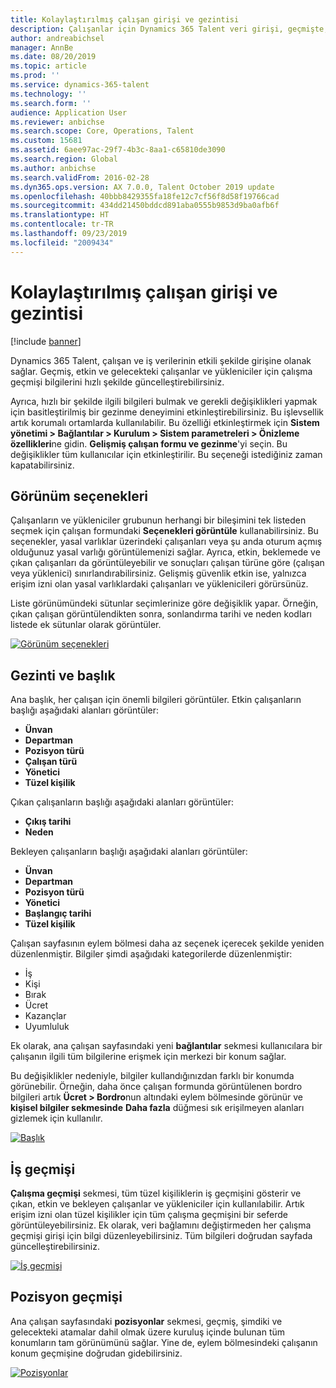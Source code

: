 ```yaml
---
title: Kolaylaştırılmış çalışan girişi ve gezintisi
description: Çalışanlar için Dynamics 365 Talent veri girişi, geçmişte, etkin veya gelecekteki tüm çalışanlar için hızlı girişe izin verecek şekilde geliştirilmiştir. Basitleştirilmiş/birleştirilmiş bir gezinti modeli, ilgili bilgilere hızla ulaşmak ve gerekli güncelleştirmeleri yapmak için güncelleştirilmiştir.
author: andreabichsel
manager: AnnBe
ms.date: 08/20/2019
ms.topic: article
ms.prod: ''
ms.service: dynamics-365-talent
ms.technology: ''
ms.search.form: ''
audience: Application User
ms.reviewer: anbichse
ms.search.scope: Core, Operations, Talent
ms.custom: 15681
ms.assetid: 6aee97ac-29f7-4b3c-8aa1-c65810de3090
ms.search.region: Global
ms.author: anbichse
ms.search.validFrom: 2016-02-28
ms.dyn365.ops.version: AX 7.0.0, Talent October 2019 update
ms.openlocfilehash: 40bbb8429355fa18fe12c7cf56f8d58f19766cad
ms.sourcegitcommit: 434dd21450bddcd891aba0555b9853d9ba0afb6f
ms.translationtype: HT
ms.contentlocale: tr-TR
ms.lasthandoff: 09/23/2019
ms.locfileid: "2009434"
---
```

# <a name="streamlined-employee-entry-and-navigation"></a>Kolaylaştırılmış çalışan girişi ve gezintisi

[!include [banner](includes/banner.md)]

Dynamics 365 Talent, çalışan ve iş verilerinin etkili şekilde girişine olanak sağlar. Geçmiş, etkin ve gelecekteki çalışanlar ve yükleniciler için çalışma geçmişi bilgilerini hızlı şekilde güncelleştirebilirsiniz.

Ayrıca, hızlı bir şekilde ilgili bilgileri bulmak ve gerekli değişiklikleri yapmak için basitleştirilmiş bir gezinme deneyimini etkinleştirebilirsiniz. Bu işlevsellik artık korumalı ortamlarda kullanılabilir. Bu özelliği etkinleştirmek için **Sistem yönetimi > Bağlantılar > Kurulum > Sistem parametreleri > Önizleme özellikleri**ne gidin. **Gelişmiş çalışan formu ve gezinme**'yi seçin. Bu değişiklikler tüm kullanıcılar için etkinleştirilir. Bu seçeneği istediğiniz zaman kapatabilirsiniz.

## <a name="view-options"></a>Görünüm seçenekleri

Çalışanların ve yükleniciler grubunun herhangi bir bileşimini tek listeden seçmek için çalışan formundaki **Seçenekleri görüntüle** kullanabilirsiniz. Bu seçenekler, yasal varlıklar üzerindeki çalışanları veya şu anda oturum açmış olduğunuz yasal varlığı görüntülemenizi sağlar. Ayrıca, etkin, beklemede ve çıkan çalışanları da görüntüleyebilir ve sonuçları çalışan türüne göre (çalışan veya yüklenici) sınırlandırabilirsiniz. Gelişmiş güvenlik etkin ise, yalnızca erişim izni olan yasal varlıklardaki çalışanları ve yüklenicileri görürsünüz.

Liste görünümündeki sütunlar seçimlerinize göre değişiklik yapar. Örneğin, çıkan çalışan görüntülendikten sonra, sonlandırma tarihi ve neden kodları listede ek sütunlar olarak görüntüler. 

[![Görünüm seçenekleri](./media/Worker-view-option.png)](./media/worker-view-option.png)

## <a name="navigation-and-banner"></a>Gezinti ve başlık

Ana başlık, her çalışan için önemli bilgileri görüntüler. Etkin çalışanların başlığı aşağıdaki alanları görüntüler:

- **Ünvan**
- **Departman**
- **Pozisyon türü**
- **Çalışan türü**
- **Yönetici**
- **Tüzel kişilik**

Çıkan çalışanların başlığı aşağıdaki alanları görüntüler:

- **Çıkış tarihi**
- **Neden**

Bekleyen çalışanların başlığı aşağıdaki alanları görüntüler:

- **Ünvan**
- **Departman**
- **Pozisyon türü**
- **Yönetici**
- **Başlangıç tarihi**
- **Tüzel kişilik**

Çalışan sayfasının eylem bölmesi daha az seçenek içerecek şekilde yeniden düzenlenmiştir. Bilgiler şimdi aşağıdaki kategorilerde düzenlenmiştir: 

- İş
- Kişi
- Bırak
- Ücret
- Kazançlar
- Uyumluluk

Ek olarak, ana çalışan sayfasındaki yeni **bağlantılar** sekmesi kullanıcılara bir çalışanın ilgili tüm bilgilerine erişmek için merkezi bir konum sağlar.

Bu değişiklikler nedeniyle, bilgiler kullandığınızdan farklı bir konumda görünebilir. Örneğin, daha önce çalışan formunda görüntülenen bordro bilgileri artık **Ücret > Bordro**nun altındaki eylem bölmesinde görünür ve **kişisel bilgiler sekmesinde** **Daha fazla** düğmesi sık erişilmeyen alanları gizlemek için kullanılır.

[![Başlık](./media/Banner.png)](./media/Banner.png)

## <a name="work-history"></a>İş geçmişi

**Çalışma geçmişi** sekmesi, tüm tüzel kişiliklerin iş geçmişini gösterir ve çıkan, etkin ve bekleyen çalışanlar ve yükleniciler için kullanılabilir. Artık erişim izni olan tüzel kişilikler için tüm çalışma geçmişini bir seferde görüntüleyebilirsiniz. Ek olarak, veri bağlamını değiştirmeden her çalışma geçmişi girişi için bilgi düzenleyebilirsiniz. Tüm bilgileri doğrudan sayfada güncelleştirebilirsiniz. 

[![İş geçmişi](./media/Worker-work-history.png)](./media/Worker-work-history.png)

## <a name="position-history"></a>Pozisyon geçmişi

Ana çalışan sayfasındaki **pozisyonlar** sekmesi, geçmiş, şimdiki ve gelecekteki atamalar dahil olmak üzere kuruluş içinde bulunan tüm konumların tam görünümünü sağlar. Yine de, eylem bölmesindeki çalışanın konum geçmişine doğrudan gidebilirsiniz.

[![Pozisyonlar](./media/Worker-position-history.png)](./media/Worker-position-history.png)

